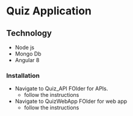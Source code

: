 # Quiz Application


 ## Technology 
  - Node js 
  - Mongo Db
  - Angular 8


### Installation
   - Navigate to Quiz_API FOlder for APIs.
       * follow the instructions
   - Navigate to QuizWebApp FOlder for web app
      * follow the instructions
          		 
